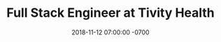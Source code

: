 ---
layout: post
title:  "Full Stack Engineer at Tivity Health"
date:   2018-11-12 07:00:00 -0700
category: [blog, resume]
---